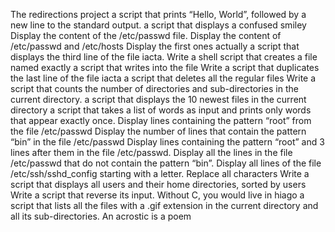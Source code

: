 The redirections project
a script that prints “Hello, World”, followed by a new line to the standard output.
a script that displays a confused smiley
Display the content of the /etc/passwd file.
Display the content of /etc/passwd and /etc/hosts
Display the first ones actually
 a script that displays the third line of the file iacta.
Write a shell script that creates a file named exactly
 a script that writes into the file
Write a script that duplicates the last line of the file iacta
a script that deletes all the regular files
Write a script that counts the number of directories and sub-directories in the current directory.
a script that displays the 10 newest files in the current directory
a script that takes a list of words as input and prints only words that appear exactly once.
Display lines containing the pattern “root” from the file /etc/passwd
Display the number of lines that contain the pattern “bin” in the file /etc/passwd
Display lines containing the pattern “root” and 3 lines after them in the file /etc/passwd.
Display all the lines in the file /etc/passwd that do not contain the pattern “bin”.
Display all lines of the file /etc/ssh/sshd_config starting with a letter.
Replace all characters 
Write a script that displays all users and their home directories, sorted by users
Write a script that reverse its input.
Without C, you would live in hiago
a script that lists all the files with a .gif extension in the current directory and all its sub-directories.
An acrostic is a poem

